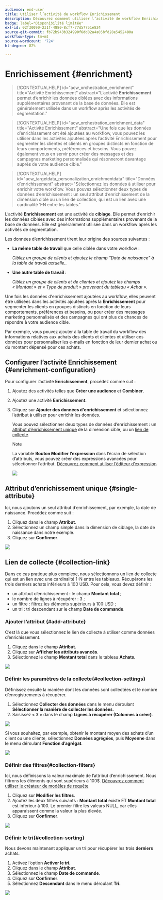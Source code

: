 ```yaml
---
audience: end-user
title: Utiliser l’activité de workflow Enrichissement
description: Découvrez comment utiliser l’activité de workflow Enrichissement.
badge: label="Disponibilité limitée"
exl-id: 02f30090-231f-4880-8cf7-77d57751e824
source-git-commit: fb72b943b324990f6dd82a4a05bfd28e5452480a
workflow-type: tm+mt
source-wordcount: '724'
ht-degree: 82%

---
```


# Enrichissement {#enrichment}

>[!CONTEXTUALHELP]
>id="acw_orchestration_enrichment"
>title="Activité Enrichissement"
>abstract="L’activité **Enrichissement** permet d’enrichir les données ciblées avec des informations supplémentaires provenant de la base de données. Elle est généralement utilisée dans un workflow après les activités de segmentation."

>[!CONTEXTUALHELP]
>id="acw_orchestration_enrichment_data"
>title="Activité Enrichissement"
>abstract="Une fois que les données d’enrichissement ont été ajoutées au workflow, vous pouvez les utiliser dans les activités ajoutées après l’activité Enrichissement pour segmenter les clientes et clients en groupes distincts en fonction de leurs comportements, préférences et besoins. Vous pouvez également vous en servir pour créer des messages et des campagnes marketing personnalisés qui résonneront davantage auprès de votre audience cible."

>[!CONTEXTUALHELP]
>id="acw_targetdata_personalization_enrichmentdata"
>title="Données d’enrichissement"
>abstract="Sélectionnez les données à utiliser pour enrichir votre workflow. Vous pouvez sélectionner deux types de données d’enrichissement : un seul attribut d’enrichissement de la dimension cible ou un lien de collection, qui est un lien avec une cardinalité 1-N entre les tables."

L’activité **Enrichissement** est une activité de **ciblage**. Elle permet d’enrichir les données ciblées avec des informations supplémentaires provenant de la base de données. Elle est généralement utilisée dans un workflow après les activités de segmentation.

Les données d’enrichissement tirent leur origine des sources suivantes :

* **La même table de travail** que celle ciblée dans votre workflow :

  *Ciblez un groupe de clients et ajoutez le champ &quot;Date de naissance&quot; à la table de travail actuelle.*.

* **Une autre table de travail** :

  *Ciblez un groupe de clients et de clientes et ajoutez les champs « Montant » et « Type de produit » provenant du tableau « Achat »*.

Une fois les données d&#39;enrichissement ajoutées au workflow, elles peuvent être utilisées dans les activités ajoutées après la **Enrichissement** pour segmenter les clients en groupes distincts en fonction de leurs comportements, préférences et besoins, ou pour créer des messages marketing personnalisés et des campagnes qui ont plus de chances de répondre à votre audience cible.

Par exemple, vous pouvez ajouter à la table de travail du workflow des informations relatives aux achats des clients et clientes et utiliser ces données pour personnaliser les e-mails en fonction de leur dernier achat ou du montant dépensé pour ces achats.

## Configurer l’activité Enrichissement {#enrichment-configuration}

Pour configurer l’activité **Enrichissement**, procédez comme suit :

1. Ajoutez des activités telles que **Créer une audience** et **Combiner**.
1. Ajoutez une activité **Enrichissement**.
1. Cliquez sur **Ajouter des données d&#39;enrichissement** et sélectionnez l’attribut à utiliser pour enrichir les données.

   Vous pouvez sélectionner deux types de données d’enrichissement : un [attribut d’enrichissement unique](#single-attribute) de la dimension cible, ou un [lien de collecte](#collection-link).

   >[!NOTE]
   >
   >La variable **Bouton Modifier l’expression** dans l’écran de sélection d’attributs, vous pouvez créer des expressions avancées pour sélectionner l’attribut. [Découvrez comment utiliser l’éditeur d’expression](../../query/expression-editor.md)

   ![](../assets/workflow-enrichment1.png)

## Attribut d’enrichissement unique {#single-attribute}

Ici, nous ajoutons un seul attribut d’enrichissement, par exemple, la date de naissance. Procédez comme suit :

1. Cliquez dans le champ **Attribut**.
1. Sélectionnez un champ simple dans la dimension de ciblage, la date de naissance dans notre exemple.
1. Cliquez sur **Confirmer**.

![](../assets/workflow-enrichment2.png)

## Lien de collecte {#collection-link}

Dans ce cas pratique plus complexe, nous sélectionnons un lien de collecte qui est un lien avec une cardinalité 1-N entre les tableaux. Récupérons les trois derniers achats inférieurs à 100 USD. Pour cela, vous devez définir :

* un attribut d’enrichissement : le champ **Montant total** ;
* le nombre de lignes à récupérer : 3 ;
* un filtre : filtrez les éléments supérieurs à 100 USD ;
* un tri : tri descendant sur le champ **Date de commande**.

### Ajouter l’attribut {#add-attribute}

C’est là que vous sélectionnez le lien de collecte à utiliser comme données d’enrichissement.

1. Cliquez dans le champ **Attribut**.
1. Cliquez sur **Afficher les attributs avancés**.
1. Sélectionnez le champ **Montant total** dans le tableau **Achats**.

![](../assets/workflow-enrichment3.png)

### Définir les paramètres de la collecte{#collection-settings}

Définissez ensuite la manière dont les données sont collectées et le nombre d’enregistrements à récupérer.

1. Sélectionnez **Collecter des données** dans le menu déroulant **Sélectionner la manière de collecter les données**.
1. Saisissez « 3 » dans le champ **Lignes à récupérer (Colonnes à créer)**.

![](../assets/workflow-enrichment4.png)

Si vous souhaitez, par exemple, obtenir le montant moyen des achats d’un client ou une cliente, sélectionnez **Données agrégées**, puis **Moyenne** dans le menu déroulant **Fonction d’agrégat**.

![](../assets/workflow-enrichment5.png)

### Définir des filtres{#collection-filters}

Ici, nous définissons la valeur maximale de l’attribut d’enrichissement. Nous filtrons les éléments qui sont supérieurs à 100$. [Découvrez comment utiliser le créateur de modèles de requête](../../query/query-modeler-overview.md)

1. Cliquez sur **Modifier les filtres**.
1. Ajoutez les deux filtres suivants : **Montant total** existe ET **Montant total** est inférieur à 100. Le premier filtre les valeurs NULL, car elles apparaissent comme la valeur la plus élevée.
1. Cliquez sur **Confirmer**.

![](../assets/workflow-enrichment6.png)

### Définir le tri{#collection-sorting}

Nous devons maintenant appliquer un tri pour récupérer les trois **derniers** achats.

1. Activez l’option **Activer le tri**.
1. Cliquez dans le champ **Attribut**.
1. Sélectionnez le champ **Date de commande**.
1. Cliquez sur **Confirmer**.
1. Sélectionnez **Descendant** dans le menu déroulant **Tri**.

![](../assets/workflow-enrichment7.png)

<!--

Add other fields
use it in delivery


cardinality between the tables (1-N)
1. select attribute to use as enrichment data

    display advanced fields option
    i button

    note: attributes from the target dimension

1. Select how the data is collected
1. number of records to retrieve if want to retrieve a collection of multiple records
1. Apply filters and build rule

    select an existing filter
    save the filter for reuse
    view results of the filter visually or in code view

1. sort records using an attribute

leverage enrichment data in campaign

where we can use the enrichment data: personalize email, other use cases?

## Example

-->
